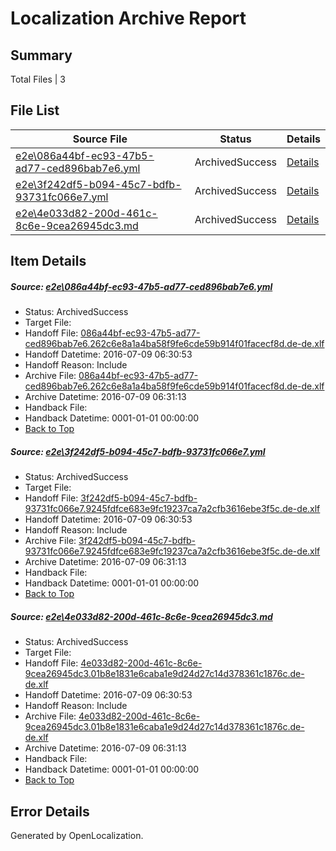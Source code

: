 # <a name='report-top'></a> Localization Archive Report

## Summary
 Total Files | 3

## File List
 Source File | Status | Details 
 ----------- | ------ | ------- 
 [e2e\086a44bf-ec93-47b5-ad77-ced896bab7e6.yml](https://github.com/OpenLocalizationTestOrg/oltest/blob/0fb547b5d5c9e2437f6b81fc78f5f70fbb74ae95/e2e/086a44bf-ec93-47b5-ad77-ced896bab7e6.yml) | ArchivedSuccess | [Details](#ebf2cd09093216946a65073effde4b80b8de3e311)
 [e2e\3f242df5-b094-45c7-bdfb-93731fc066e7.yml](https://github.com/OpenLocalizationTestOrg/oltest/blob/0fb547b5d5c9e2437f6b81fc78f5f70fbb74ae95/e2e/3f242df5-b094-45c7-bdfb-93731fc066e7.yml) | ArchivedSuccess | [Details](#00e10c31bff5026279926444516b53dcb75830db2)
 [e2e\4e033d82-200d-461c-8c6e-9cea26945dc3.md](https://github.com/OpenLocalizationTestOrg/oltest/blob/0fb547b5d5c9e2437f6b81fc78f5f70fbb74ae95/e2e/4e033d82-200d-461c-8c6e-9cea26945dc3.md) | ArchivedSuccess | [Details](#61ec21f04779ac704a674039404a6cfce00c81e03)

## Item Details
##### <a name='ebf2cd09093216946a65073effde4b80b8de3e311'></a> Source: [e2e\086a44bf-ec93-47b5-ad77-ced896bab7e6.yml](https://github.com/OpenLocalizationTestOrg/oltest/blob/0fb547b5d5c9e2437f6b81fc78f5f70fbb74ae95/e2e/086a44bf-ec93-47b5-ad77-ced896bab7e6.yml)
* Status: ArchivedSuccess
* Target File: 
* Handoff File: [086a44bf-ec93-47b5-ad77-ced896bab7e6.262c6e8a1a4ba58f9fe6cde59b914f01facecf8d.de-de.xlf](https://github.com/OpenLocalizationTestOrg/olhandoff-e2e/blob/ff64b4662d9d818e27c6322ba6ca021290be267b/ol-handoff/OpenLocalizationTestOrg/oltest-dede-fly/ci/ht/086a44bf-ec93-47b5-ad77-ced896bab7e6.262c6e8a1a4ba58f9fe6cde59b914f01facecf8d.de-de.xlf)
* Handoff Datetime: 2016-07-09 06:30:53
* Handoff Reason: Include
* Archive File: [086a44bf-ec93-47b5-ad77-ced896bab7e6.262c6e8a1a4ba58f9fe6cde59b914f01facecf8d.de-de.xlf](https://github.com/OpenLocalizationTestOrg/olhandoff-e2e/blob/16b9a00f60b24096346248338c0373352f44596e/ol-archive/OpenLocalizationTestOrg/oltest-dede-fly/ci/ht/086a44bf-ec93-47b5-ad77-ced896bab7e6.262c6e8a1a4ba58f9fe6cde59b914f01facecf8d.de-de.xlf)
* Archive Datetime: 2016-07-09 06:31:13
* Handback File: 
* Handback Datetime: 0001-01-01 00:00:00
* [Back to Top](#report-top)

##### <a name='00e10c31bff5026279926444516b53dcb75830db2'></a> Source: [e2e\3f242df5-b094-45c7-bdfb-93731fc066e7.yml](https://github.com/OpenLocalizationTestOrg/oltest/blob/0fb547b5d5c9e2437f6b81fc78f5f70fbb74ae95/e2e/3f242df5-b094-45c7-bdfb-93731fc066e7.yml)
* Status: ArchivedSuccess
* Target File: 
* Handoff File: [3f242df5-b094-45c7-bdfb-93731fc066e7.9245fdfce683e9fc19237ca7a2cfb3616ebe3f5c.de-de.xlf](https://github.com/OpenLocalizationTestOrg/olhandoff-e2e/blob/ff64b4662d9d818e27c6322ba6ca021290be267b/ol-handoff/OpenLocalizationTestOrg/oltest-dede-fly/ci/ht/3f242df5-b094-45c7-bdfb-93731fc066e7.9245fdfce683e9fc19237ca7a2cfb3616ebe3f5c.de-de.xlf)
* Handoff Datetime: 2016-07-09 06:30:53
* Handoff Reason: Include
* Archive File: [3f242df5-b094-45c7-bdfb-93731fc066e7.9245fdfce683e9fc19237ca7a2cfb3616ebe3f5c.de-de.xlf](https://github.com/OpenLocalizationTestOrg/olhandoff-e2e/blob/16b9a00f60b24096346248338c0373352f44596e/ol-archive/OpenLocalizationTestOrg/oltest-dede-fly/ci/ht/3f242df5-b094-45c7-bdfb-93731fc066e7.9245fdfce683e9fc19237ca7a2cfb3616ebe3f5c.de-de.xlf)
* Archive Datetime: 2016-07-09 06:31:13
* Handback File: 
* Handback Datetime: 0001-01-01 00:00:00
* [Back to Top](#report-top)

##### <a name='61ec21f04779ac704a674039404a6cfce00c81e03'></a> Source: [e2e\4e033d82-200d-461c-8c6e-9cea26945dc3.md](https://github.com/OpenLocalizationTestOrg/oltest/blob/0fb547b5d5c9e2437f6b81fc78f5f70fbb74ae95/e2e/4e033d82-200d-461c-8c6e-9cea26945dc3.md)
* Status: ArchivedSuccess
* Target File: 
* Handoff File: [4e033d82-200d-461c-8c6e-9cea26945dc3.01b8e1831e6caba1e9d24d27c14d378361c1876c.de-de.xlf](https://github.com/OpenLocalizationTestOrg/olhandoff-e2e/blob/ff64b4662d9d818e27c6322ba6ca021290be267b/ol-handoff/OpenLocalizationTestOrg/oltest-dede-fly/ci/ht/4e033d82-200d-461c-8c6e-9cea26945dc3.01b8e1831e6caba1e9d24d27c14d378361c1876c.de-de.xlf)
* Handoff Datetime: 2016-07-09 06:30:53
* Handoff Reason: Include
* Archive File: [4e033d82-200d-461c-8c6e-9cea26945dc3.01b8e1831e6caba1e9d24d27c14d378361c1876c.de-de.xlf](https://github.com/OpenLocalizationTestOrg/olhandoff-e2e/blob/16b9a00f60b24096346248338c0373352f44596e/ol-archive/OpenLocalizationTestOrg/oltest-dede-fly/ci/ht/4e033d82-200d-461c-8c6e-9cea26945dc3.01b8e1831e6caba1e9d24d27c14d378361c1876c.de-de.xlf)
* Archive Datetime: 2016-07-09 06:31:13
* Handback File: 
* Handback Datetime: 0001-01-01 00:00:00
* [Back to Top](#report-top)


## Error Details

Generated by OpenLocalization.

